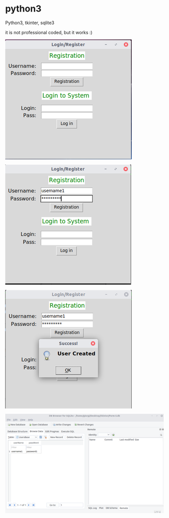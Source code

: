 # python3
Python3, tkinter, sqlite3

it is not professional coded, but it works :)

![alt text](https://github.com/c17h19no3/python3/blob/master/Screenshot%20from%202019-08-14%2010-42-21.png)

![alt text](https://github.com/c17h19no3/python3/blob/master/Screenshot%20from%202019-08-14%2017-05-58.png)

![alt text](https://github.com/c17h19no3/python3/blob/master/Screenshot%20from%202019-08-14%2017-06-14.png)

![alt text](https://github.com/c17h19no3/python3/blob/master/Screenshot%20from%202019-08-14%2017-08-28.png)

